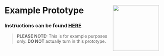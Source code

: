 # Example Prototype <img align="right" src="https://github.com/Learning-Fuze/prototypes_fi_part1/blob/assets/assets/images/logos/LF_LOGO.png?raw=true" width="150">

### Instructions can be found <a href="http://lfzprototypes.com/full-immersion/general/example-prototype" target="_blank">HERE</a>

> **PLEASE NOTE:** This is for example purposes only. **DO NOT** actually turn in this prototype.
